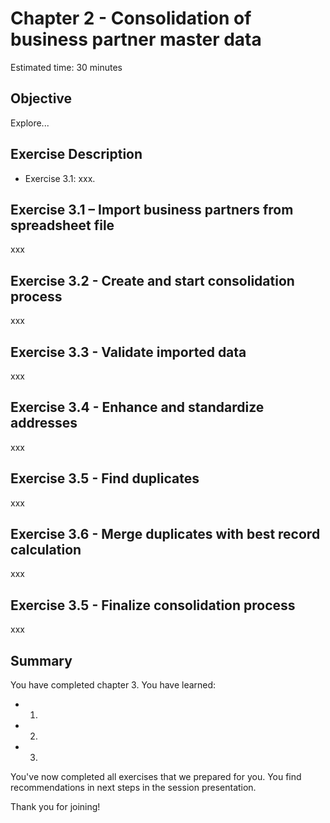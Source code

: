 # Chapter 2 - Consolidation of business partner master data

Estimated time: 30 minutes

## Objective

Explore...

## Exercise Description

- Exercise 3.1: xxx.

## Exercise 3.1 – Import business partners from spreadsheet file

xxx

## Exercise 3.2 - Create and start consolidation process

xxx

## Exercise 3.3 - Validate imported data

xxx

## Exercise 3.4 - Enhance and standardize addresses

xxx

## Exercise 3.5 - Find duplicates

xxx

## Exercise 3.6 - Merge duplicates with best record calculation

xxx

## Exercise 3.5 - Finalize consolidation process

xxx

## Summary

You have completed chapter 3. You have learned:

- 1.
- 2.
- 3.

You've now completed all exercises that we prepared for you. You find recommendations in next steps in the session presentation.

Thank you for joining!
